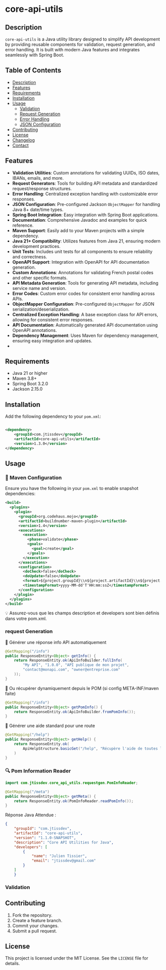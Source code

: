 # core-api-utils

## Description

`core-api-utils` is a Java utility library designed to simplify API development by providing reusable components for
validation, request generation, and error handling. It is built with modern Java features and integrates seamlessly with
Spring Boot.

## Table of Contents

- [Description](#description)
- [Features](#features)
- [Requirements](#requirements)
- [Installation](#installation)
- [Usage](#usage)
    - [Validation](#validation)
    - [Request Generation](#request-generation)
    - [Error Handling](#error-handling)
    - [JSON Configuration](#json-configuration)
- [Contributing](#contributing)
- [License](#license)
- [Changelog](#changelog)
- [Contact](#contact)

## Features

- **Validation Utilities**: Custom annotations for validating UUIDs, ISO dates, IBANs, emails, and more.
- **Request Generators**: Tools for building API metadata and standardized request/response structures.
- **Error Handling**: Centralized exception handling with customizable error responses.
- **JSON Configuration**: Pre-configured Jackson `ObjectMapper` for handling Java 8+ date/time types.
- **Spring Boot Integration**: Easy integration with Spring Boot applications.
- **Documentation**: Comprehensive Javadoc and examples for quick reference.
- **Maven Support**: Easily add to your Maven projects with a simple dependency.
- **Java 21+ Compatibility**: Utilizes features from Java 21, ensuring modern development practices.
- **Unit Tests**: Includes unit tests for all components to ensure reliability and correctness.
- **OpenAPI Support**: Integration with OpenAPI for API documentation generation.
- **Custom Annotations**: Annotations for validating French postal codes and other specific formats.
- **API Metadata Generation**: Tools for generating API metadata, including service name and version.
- **Error Codes**: Custom error codes for consistent error handling across APIs.
- **ObjectMapper Configuration**: Pre-configured `ObjectMapper` for JSON serialization/deserialization.
- **Centralized Exception Handling**: A base exception class for API errors, allowing for consistent error responses.
- **API Documentation**: Automatically generated API documentation using OpenAPI annotations.
- **Dependency Management**: Uses Maven for dependency management, ensuring easy integration and updates.
-

## Requirements

- Java 21 or higher
- Maven 3.8+
- Spring Boot 3.2.0
- Jackson 2.15.0

## Installation

Add the following dependency to your `pom.xml`:

```xml

<dependency>
    <groupId>com.jtissdev</groupId>
    <artifactId>core-api-utils</artifactId>
    <version>1.3.0</version>
</dependency>
```

## Usage

### 🔧 Maven Configuration

Ensure you have the following in your `pom.xml` to enable snapshot dependencies:

```xml
<build>
  <plugins>
    <plugin>
      <groupId>org.codehaus.mojo</groupId>
      <artifactId>buildnumber-maven-plugin</artifactId>
      <version>1.4</version>
      <executions>
        <execution>
          <phase>validate</phase>
          <goals>
            <goal>create</goal>
          </goals>
        </execution>
      </executions>
      <configuration>
        <doCheck>false</doCheck>
        <doUpdate>false</doUpdate>
        <format>${project.groupId}\\n${project.artifactId}\\n${project.version}\\n${project.description}\\n${project.developers}</format>
        <timestampFormat>yyyy-MM-dd'T'HH:mm:ssZ</timestampFormat>
      </configuration>
    </plugin>
  </plugins>
</build>

```
💡 Assurez-vous que les champs description et developers sont bien définis dans votre pom.xml.

### request Generation

📌 Générer une réponse info API automatiquement

```java
@GetMapping("/info")
public ResponseEntity<Object> getInfo() {
    return ResponseEntity.ok(ApiInfoBuilder.fullInfo(
        "My API", "1.0.0", "API publique de mon projet",
        "contact@monapi.com", "owner@entreprise.com"
    ));
}
```

🔄 Ou récupérer dynamiquement depuis le POM (si config META-INF/maven faite)
```java
@GetMapping("/info")
public ResponseEntity<Object> getPomInfo() {
    return ResponseEntity.ok(ApiInfoBuilder.fromPomInfo());
}
```

🧭 Générer une aide standard pour une route
```java
@GetMapping("/help")
public ResponseEntity<Object> getHelp() {
    return ResponseEntity.ok(
        ApiHelpStructure.basicGet("/help", "Récupère l'aide de toutes les routes.")
    )
}
```

### 🔍 Pom Information Reader
```java
import com.jtissdev.core_api_utils.requestgen.PomInfoReader;

@GetMapping("/meta")
public ResponseEntity<Object> getMeta() {
    return ResponseEntity.ok(PomInfoReader.readPomInfo());
}
```
Réponse Java Attendue :
```json
{
    "groupId": "com.jtissdev",
    "artifactId": "core-api-utils",
    "version": "1.1.0-SNAPSHOT",
    "description": "Core API Utilities for Java",
    "developers": [
        {
            "name": "Julien Tissier",
            "email": "jtissdev@gmail.com"
        }
    ]
    }
```


### Validation



## Contributing

1. Fork the repository.
2. Create a feature branch.
3. Commit your changes.
4. Submit a pull request.

## License

This project is licensed under the MIT License. See the `LICENSE` file for details.
